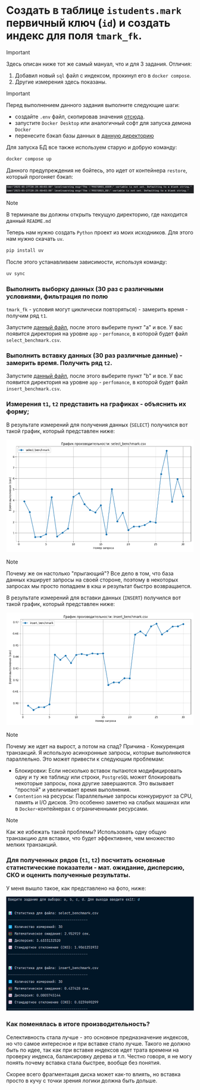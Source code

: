 # Создать в таблице `istudents.mark` первичный ключ (`id`) и создать индекс для поля `tmark_fk`. 

> [!IMPORTANT]
> Здесь описан ниже тот же самый мануал, что и для 3 задания. 
> Отличия:
> 1. Добавил новый `sql` файл с индексом, прокинул его в `docker compose`.
> 2. Другие измерения здесь показаны. 

> [!IMPORTANT]
> Перед выполнением данного задания выполните следующие шаги:
> - создайте `.env` файл, скопировав значения [отсюда](.env.example).
> - запустите `Docker Desktop` или аналогичный софт для запуска демона `Docker`
> - перенесите бэкап базы данных в [данную директорию](scripts/restore)

Для запуска БД все также используем старую и добрую команду: 

```bash
docker compose up
```

Данного предупреждения не бойтесь, это идет от контейнера `restore`, который прогоняет бэкап: 

![1.png](docs/1.png)

> [!NOTE]
> В терминале вы должны открыть текущую директорию, где находится данный `README.md`

Теперь нам нужно создать `Python` проект из моих исходников. Для этого нам нужно скачать `uv`. 

```bash
pip install uv
```

После этого устанавливаем зависимости, используя команду: 

```bash
uv sync
```

### Выполнить выборку данных (30 раз с различными условиями, фильтрация по полю
`tmark_fk` - условия могут циклически повторяться) - замерить время - получим ряд `t1`.

Запустите [данный файл](app/main.py), после этого выберите пункт "a" и все.
У вас появится директория на уровне `app` - `perfomance`, в которой будет файл `select_benchmark.csv`.

### Выполнить вставку данных (30 раз различные данные) - замерить время. Получить ряд `t2`.

Запустите [данный файл](app/main.py), после этого выберите пункт "b" и все.
У вас появится директория на уровне `app` - `perfomance`, в которой будет файл `insert_benchmark.csv`.

### Измерения `t1`, `t2` представить на графиках - объяснить их форму;

В результате измерений для получения данных (`SELECT`) получился вот такой график, который представлен ниже:

![img.png](docs/2.png)

> [!NOTE]
> Почему же он настолько "прыгающий"?
> Все дело в том, что база данных кэширует запросы на своей стороне, поэтому в некоторых запросах мы просто попадаем в
> кэш и результат быстро возвращается.

В результате измерений для вставки данных (`INSERT`) получился вот такой график, который представлен ниже:

![img_1.png](docs/3.png)

> [!NOTE]
> Почему же идет на вырост, а потом на спад?
> Причина - Конкуренция транзакций. Я использую асинхронные запросы, которые выполняются параллельно.
> Это может привести к следующим проблемам:
> - Блокировки: Если несколько вставок пытаются модифицировать одну и ту же таблицу или строки, `PostgreSQL` может
    блокировать некоторые запросы, пока другие завершаются. Это вызывает "простой" и увеличивает время выполнения.
> - `Contention` на ресурсы: Параллельные запросы конкурируют за CPU, память и I/O дисков. Это особенно заметно на
    слабых машинах или в `Docker`-контейнерах с ограниченными ресурсами.

> [!NOTE]
> Как же избежать такой проблемы?
> Использовать одну общую транзакцию для вставки, что будет эффективнее, чем множество мелких транзакций.

### Для полученных рядов (`t1`, `t2`) посчитать основные статистические показатели - мат. ожидание, дисперсию, СКО и оценить полученные результаты.

У меня вышло такое, как представлено на фото, ниже:

![img.png](docs/4.png)

### Как поменялась в итоге производительность? 

Селективность стала лучше - это основное предназначение индексов, но что самое интересное и при вставке стало лучше. 
Такого не должно быть по идее, так как при вставке индексов идет трата времени на проверку индекса, балансировку дерева и т.п.
Честно говоря, я не могу понять почему вставка стала быстрее, вообще без понятия. 

Скорее всего фрагментация диска может как-то влиять, но вставка просто в кучу с точки зрения логики должна быть дольше. 

